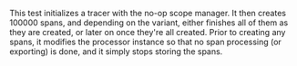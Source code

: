 This test initializes a tracer with the no-op scope manager. It then creates
100000 spans, and depending on the variant, either finishes all of them as they
are created, or later on once they're all created. Prior to creating any spans,
it modifies the processor instance so that no span processing (or exporting) is
done, and it simply stops storing the spans.

